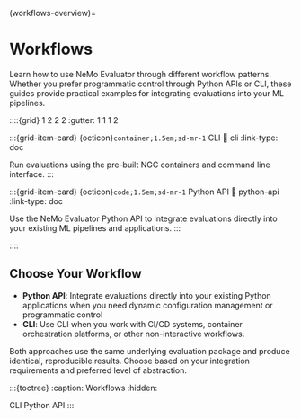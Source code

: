 (workflows-overview)=

# Workflows

Learn how to use NeMo Evaluator through different workflow patterns. Whether you prefer programmatic control through Python APIs or CLI, these guides provide practical examples for integrating evaluations into your ML pipelines.

::::{grid} 1 2 2 2
:gutter: 1 1 1 2

:::{grid-item-card} {octicon}`container;1.5em;sd-mr-1` CLI
:link: cli
:link-type: doc

Run evaluations using the pre-built NGC containers and command line interface.
:::

:::{grid-item-card} {octicon}`code;1.5em;sd-mr-1` Python API
:link: python-api
:link-type: doc

Use the NeMo Evaluator Python API to integrate evaluations directly into your existing ML pipelines and applications.
:::

::::

## Choose Your Workflow

- **Python API**: Integrate evaluations directly into your existing Python applications when you need dynamic configuration management or programmatic control
- **CLI**: Use CLI when you work with CI/CD systems, container orchestration platforms, or other non-interactive workflows.

Both approaches use the same underlying evaluation package and produce identical, reproducible results. Choose based on your integration requirements and preferred level of abstraction.

:::{toctree}
:caption: Workflows
:hidden:

CLI <cli>
Python API <python-api>
:::
